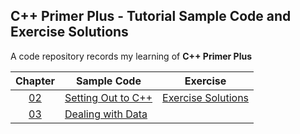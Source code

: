 ## C++ Primer Plus - Tutorial Sample Code and Exercise Solutions

A code repository records my learning of **C++ Primer Plus**

|     Chapter      | Sample Code | Exercise                                  |
|:----------------:| ---- |-------------------------------------------|
| [02](Chapter02)  | [Setting Out to C++](Chapter02) | [Exercise Solutions](Chapter02/exercises) |
| [03](Chapter03)  | [Dealing with Data](Chapter03) |                                           | 
